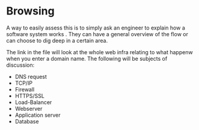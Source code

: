 # Browsing

A way to easily assess this is to simply ask an engineer to explain how a software system works
. They can have a general overview of the flow or can choose to dig deep in a certain area.

The link  in the file will look at the whole web infra relating to what happenw when you enter a domain name.
The following will be subjects of discussion:
* DNS request
* TCP/IP
* Firewall
* HTTPS/SSL
* Load-Balancer
* Webserver
* Application server
* Database
